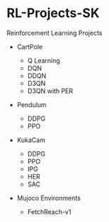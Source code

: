 # RL-Projects-SK
Reinforcement Learning Projects

- CartPole
  - Q Learning
  - DQN 
  - DDQN
  - D3QN
  - D3QN with PER

- Pendulum
   - DDPG
   - PPO

- KukaCam
  - DDPG 
  - PPO 
  - IPG
  - HER
  - SAC

- Mujoco Environments
   - FetchReach-v1


